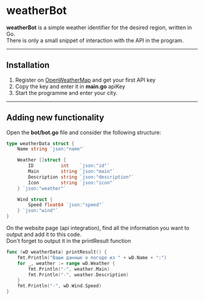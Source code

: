 # weatherBot
<b>weatherBot</b> is a simple weather identifier for the desired region, written in Go.<br>
There is only a small snippet of interaction with the API in the program. 

<hr>

## Installation
1. Register on [OpenWeatherMap](https://openweathermap.org) and get your first API key
1. Copy the key and enter it in <b>main.go</b> apiKey
2. Start the programme and enter your city.

<hr>

## Adding new functionality
Open the <b>bot/bot.go</b> file and consider the following structure:
```go
type weatherData struct {
	Name string `json:"name"`

	Weather []struct {
		ID          int    `json:"id"`
		Main        string `json:"main"`
		Description string `json:"description"`
		Icon        string `json:"icon"`
	} `json:"weather"`

	Wind struct {
		Speed float64 `json:"speed"`
	} `json:"wind"`
}
```
On the website page (api integration), find all the information you want to output and add it to this code.<br>
Don't forget to output it in the printResult function

```go
func (wD weatherData) printResult() {
	fmt.Println("Ваши данные о погоде из " + wD.Name + ":")
	for _, weather := range wD.Weather {
		fmt.Println("-", weather.Main)
		fmt.Println("-", weather.Description)
	}
	fmt.Println("-", wD.Wind.Speed)
}
```

